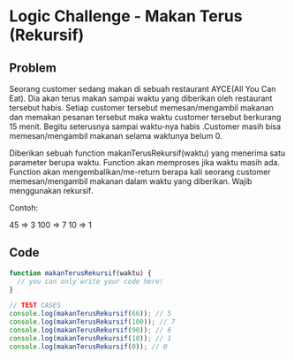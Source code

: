 # Logic Challenge - Makan Terus (Rekursif)

## Problem

Seorang customer sedang makan di sebuah restaurant AYCE(All You Can Eat). Dia akan terus makan sampai waktu yang diberikan oleh restaurant tersebut habis. Setiap customer tersebut memesan/mengambil makanan dan memakan pesanan tersebut maka waktu customer tersebut berkurang 15 menit. Begitu seterusnya sampai waktu-nya habis .Customer masih bisa memesan/mengambil makanan selama waktunya belum 0.

Diberikan sebuah function makanTerusRekursif(waktu) yang menerima satu parameter berupa waktu. Function akan memproses jika waktu masih ada. Function akan mengembalikan/me-return berapa kali seorang customer memesan/mengambil makanan dalam waktu yang diberikan. Wajib menggunakan rekursif.

Contoh:

45 => 3
100 => 7
10 => 1

## Code

```JavaScript
function makanTerusRekursif(waktu) {
  // you can only write your code here!
}

// TEST CASES
console.log(makanTerusRekursif(66)); // 5
console.log(makanTerusRekursif(100)); // 7
console.log(makanTerusRekursif(90)); // 6
console.log(makanTerusRekursif(10)); // 1
console.log(makanTerusRekursif(0)); // 0
